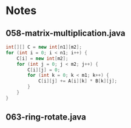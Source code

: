 # Notes

## 058-matrix-multiplication.java
```java
int[][] C = new int[n1][m2];
for (int i = 0; i < n1; i++) {
    C[i] = new int[m2];
    for (int j = 0; j < m2; j++) {
        C[i][j] = 0;
        for (int k = 0; k < m1; k++) {
            C[i][j] += A[i][k] * B[k][j];
        }
    }
}
```

## 063-ring-rotate.java

